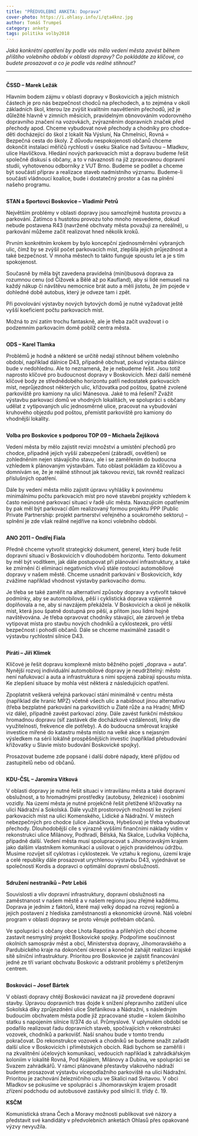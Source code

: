 ```yaml
---
title: "PŘEDVOLEBNÍ ANKETA: Doprava"
cover-photo: https://i.ohlasy.info/i/qta4knz.jpg
author: Tomáš Trumpeš
category: ankety
tags: politika volby2018
---
```


*Jaká konkrétní opatření by podle vás mělo vedení města zavést během příštího volebního období v oblasti dopravy? Co pokládáte za klíčové, co budete prosazovat a co je podle vás reálné stihnout?*

---

<img class="profile-picture" src="https://i.ohlasy.info/i/wiglxdk.jpg" alt="" />

**ČSSD – Marek Ležák**

Hlavním bodem zájmu v oblasti dopravy v Boskovicích a jejich místních částech je pro nás bezpečnost chodců na přechodech, a to zejména v okolí základních škol, kterou lze zvýšit kvalitním nasvětlením přechodů, jež je důležité hlavně v zimních měsících, pravidelným obnovováním vodorovného dopravního značení na vozovkách, zvýrazněním dopravních značek před přechody apod. Chceme vybudovat nové přechody a chodníky pro chodce-děti docházející do škol z lokalit Na Výsluní, Na Chmelnici, Rovná = Bezpečná cesta do školy. Z důvodu nespokojenosti občanů chceme dokončit instalaci měřičů rychlosti v úseku Skalice nad Svitavou – Mladkov, ulice Havlíčkova. Hledání nových parkovacích míst a dopravu budeme řešit společně diskusí s občany, a to v návaznosti na již zpracovanou dopravní studii, vyhotovenou odborníky z VUT Brno. Budeme se podílet a chceme být součástí příprav a realizace staveb nadmístního významu. Budeme-li součástí vládnoucí koalice, bude i dostatečný prostor a čas na plnění našeho programu.

<img class="profile-picture" src="https://i.ohlasy.info/i/ysqmuc7.jpg" alt="" />

**STAN a Sportovci Boskovice – Vladimír Petrů**

Největším problémy v oblasti dopravy jsou samozřejmě hustota provozu a parkování. Zatímco s hustotou provozu toho mnoho nesvedeme, dokud nebude postavena R43 (navržené obchvaty města považuji za nereálné), u parkování můžeme začít realizovat hned několik kroků. 

Prvním konkrétním krokem by bylo koncepční zjednosměrnění vybraných ulic, čímž by se zvýšil počet parkovacích míst, zlepšila jejich průjezdnost a také bezpečnost. V mnoha městech to takto funguje spoustu let a je s tím spokojenost. 

Současně by měla být zavedena pravidelná (mini)busová doprava za rozumnou cenu (od Čížovek a Bělé až po Kaufland), aby si lidé nemuseli na každý nákup či návštěvu nemocnice brát auto a měli jistotu, že jim pojede v dohledné době autobus, který je odveze tam i zpět.

Při povolování výstavby nových bytových domů je nutné vyžadovat ještě vyšší koeficient počtu parkovacích míst.  

Možná to zní zatím trochu fantaskně, ale je třeba začít uvažovat i o podzemním parkovacím domě poblíž centra města. 

<img class="profile-picture" src="https://i.ohlasy.info/i/fmmm69x.jpg" alt="" />

**ODS – Karel Tlamka**

Problémů je hodně a některé se určitě nedají stihnout během volebního období, například dálnice D43, případně obchvat, pokud výstavba dálnice bude v nedohlednu. Ale to neznamená, že je nebudeme řešit. Jsou totiž naprosto klíčové pro budoucnost dopravy v Boskovicích. Mezi další neméně klíčové body ze střednědobého horizontu patří nedostatek parkovacích míst, neprůjezdnost některých ulic, křižovatka pod poštou, špatně zvolené parkoviště pro kamiony na ulici Mánesova. Jaké to má řešení? Zvážit výstavbu parkovací domů ve vhodných lokalitách, ve spolupráci s občany udělat z vytipovaných ulic jednosměrné ulice, pracovat na vybudování kruhového objezdu pod poštou, přemístit parkoviště pro kamiony do vhodnější lokality.

<img class="profile-picture" src="https://i.ohlasy.info/i/srs8v9l.jpg" alt="" />

**Volba pro Boskovice s podporou TOP 09 – Michaela Žejšková**

Vedení města by mělo zajistit revizi množství a umístění přechodů pro chodce, případně jejich vyšší zabezpečení (zábradlí, osvětlení) se zohledněním nejen stávajícího stavu, ale i se zaměřením do budoucna vzhledem k plánovaným výstavbám. Tuto oblast pokládám za klíčovou a domnívám se, že je reálné stihnout jak takovou revizi, tak rovněž realizaci příslušných opatření.

Dále by vedení města mělo zajistit úpravu vyhlášky k povinnému minimálnímu počtu parkovacích míst pro nové stavební projekty vzhledem k často neúnosné parkovací situaci v řadě ulic města. Navazujícím opatřením by pak měl být parkovací dům realizovaný formou projektu PPP (Public Private Partnership: projekt partnerství veřejného a soukromého sektoru) – splnění je zde však reálné nejdříve na konci volebního období.

<img class="profile-picture" src="https://i.ohlasy.info/i/xw7ixxu.jpg" alt="" />

**ANO 2011 – Ondřej Fiala**

Předně chceme vytvořit strategický dokument, generel, který bude řešit dopravní situaci v Boskovicích v dlouhodobém horizontu. Tento dokument by měl být vodítkem, jak dále postupovat při plánování infrastruktury, a také ke zmírnění či eliminaci negativních vlivů stále rostoucí automobilové dopravy v našem městě. Chceme usnadnit parkování v Boskovicích, kdy zvážíme například vhodnost výstavby parkovacího domu.

Je třeba se také zaměřit na alternativní způsoby dopravy a vytvořit takové podmínky, aby se automobilová, pěší i cyklistická doprava vzájemně doplňovala a ne, aby si navzájem překážela. V Boskovicích a okolí je několik míst, která jsou špatně dostupná pro pěší, a přitom jsou lidmi hojně navštěvována. Je třeba opravovat chodníky stávající, ale zároveň je třeba vytipovat místa pro stavbu nových chodníků a cyklostezek, pro větší bezpečnost i pohodlí občanů. Dále se chceme maximálně zasadit o výstavbu rychlostní silnice D43.

<img class="profile-picture" src="https://i.ohlasy.info/i/gmwzmnn.jpg" alt="" />

**Piráti – Jiří Klimek**

Klíčové je řešit dopravu komplexně místo běžného pojetí „doprava = auta“. Nynější rozvoj individuální automobilové dopravy je neudržitelný: město není nafukovací a auta a infrastruktura s nimi spojená zabírají spoustu místa. Ke zlepšení situace by mohla vést některá z následujících opatření.

Zpoplatnit veškerá veřejná parkovací stání minimálně v centru města (například dle hranic MPZ) včetně všech ulic a nabídnout jinou alternativu (třeba bezplatné parkování na parkovištích u Zlaté růže a na Hradní; MHD viz dále), případně zavést parkovací zóny. Dále zavést funkční městskou hromadnou dopravu (síť zastávek dle docházkové vzdálenosti, linky dle využitelnosti, frekvence dle potřeby). A do budoucna směrovat krajské investice mířené do katastru města místo na velké akce s nejasným výsledkem na sérii lokálně prospěšnějších investic (například přebudování křižovatky u Slavie místo budování Boskovické spojky).

Prosazovat budeme zde popsané i další dobré nápady, které přijdou od zastupitelů nebo od občanů.

<img class="profile-picture" src="https://i.ohlasy.info/i/alkv4nq.jpg" alt="" />

**KDU-ČSL – Jaromíra Vítková**

V oblasti dopravy je nutné řešit situaci v intravilánu města a také dopravní obslužnost, a to hromadnými prostředky (autobusy, železnice) i osobními vozidly. Na území města je nutné projekčně řešit přetížené křižovatky na ulici Nádražní a Sokolská. Dále využít prostorových možností ke zvýšení parkovacích míst na ulici Komenského, Lidické a Nádražní. V místech nebezpečných pro chodce (ulice Janáčkova, Hybešova) je třeba vybudovat přechody. Dlouhodobější cíle s výrazně vyššími finančními náklady vidím v rekonstrukci ulice Milánovy, Podhradí, Bělská, Na Skalce, Ludvíka Vojtěcha, případně další. Vedení města musí spolupracovat s Jihomoravským krajem jako dalším vlastníkem komunikací a usilovat o jejich pravidelnou údržbu. Musíme rozvíjet síť cyklotras i cyklostezek. Ve vztahu k regionu, území kraje a celé republiky dále prosazovat urychlenou výstavbu D43, vyjednávat se společností Kordis a dopravci o optimální dopravní obslužnosti.

<img class="profile-picture" src="https://i.ohlasy.info/i/3wnbtj4.jpg" alt="" />

**Sdružení nestraníků – Petr Lebiš**

Souvislosti a vliv dopravní infrastruktury, dopravní obslužnosti na zaměstnanost v našem městě a v našem regionu jsou zřejmé každému. Doprava je jedním z faktorů, které mají velký dopad na rozvoj regionů a jejich postavení z hlediska zaměstnanosti a ekonomické úrovně. Náš volební program v oblasti dopravy se proto věnuje potřebám občanů.

Ve spolupráci s občany obce Lhota Rapotina a přilehlých obcí chceme zastavit nesmyslný projekt Boskovické spojky. Podpoříme součinnost okolních samospráv měst a obcí, Ministerstva dopravy, Jihomoravského a Pardubického kraje na dokončení okresní a konečně zahájit realizaci krajské sítě silniční infrastruktury. Prioritou pro Boskovice je zajistit financování jedné ze tří variant obchvatu Boskovic a odstranit problémy s přetíženým centrem.

<img class="profile-picture" src="https://i.ohlasy.info/i/m7ce10v.jpg" alt="" />

**Boskováci – Josef Bártek**

V oblasti dopravy chtějí Boskováci navázat na již provedené dopravní stavby. Úpravou dopravních tras dojde k snížení přepravního zatížení ulice Sokolská díky zprůjezdnění ulice Štefánikova a Nádražní, s následným budoucím obchvatem města podle již zpracované studie – kolem školního statku s napojením silnice II/374 do ul. Průmyslové. V uplynulém období se podařilo realizovat řadu dopravních staveb, spočívajících v rekonstrukci vozovek, chodníků a parkovišť. Naší snahou bude v tomto trendu pokračovat. Do rekonstrukce vozovek a chodníků se budeme snažit zařadit další ulice v Boskovicích i příměstských obcích. Rádi bychom se zaměřili i na zkvalitnění účelových komunikací, vedoucích například k zahrádkářským koloniím v lokalitě Rovná, Pod Kojálem, Milánovy a Dubina, ve spolupráci se Svazem zahrádkářů. V rámci plánované přestavby vlakového nádraží budeme prosazovat výstavbu vícepodlažního parkoviště na ulici Nádražní. Prioritou je zachování železničního uzlu ve Skalici nad Svitavou. V obci Mladkov se pokusíme ve spolupráci s Jihomoravským krajem prosadit zřízení podchodu od autobusové zastávky pod silnicí II. třídy č. 19.

**KSČM**

Komunistická strana Čech a Moravy možnosti publikovat své názory a představit své kandidáty v předvolebních anketách Ohlasů přes opakované výzvy nevyužila.
